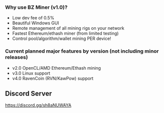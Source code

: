 ### Why use BZ Miner (v1.0)?
- Low dev fee of 0.5%
- Beautiful Windows GUI
- Remote management of all mining rigs on your network
- Fastest Ethereum/ethash miner (from limited testing)
- Control pool/algorithm/wallet mining PER device!

### Current planned major features by version (not including minor releases)
- v2.0 OpenCL/AMD Ethereum/Ethash mining
- v3.0 Linux support
- v4.0 RavenCoin (RVN/KawPow) support

## Discord Server
https://discord.gg/sh8aNUWAYA
